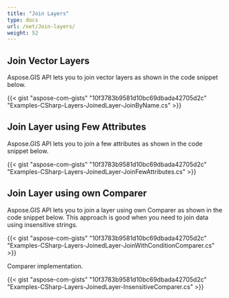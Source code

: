 ```yaml
---
title: "Join Layers"
type: docs
url: /net/Join-layers/
weight: 52
---
```


## **Join Vector Layers**
Aspose.GIS API lets you to join vector layers as shown in the code snippet below.

{{< gist "aspose-com-gists" "10f3783b9581d10bc69dbada42705d2c" "Examples-CSharp-Layers-JoinedLayer-JoinByName.cs" >}}


## **Join Layer using Few Attributes**
Aspose.GIS API lets you to join a few attributes as shown in the code snippet below.

{{< gist "aspose-com-gists" "10f3783b9581d10bc69dbada42705d2c" "Examples-CSharp-Layers-JoinedLayer-JoinFewAttributes.cs" >}}

## **Join Layer using own Comparer**
Aspose.GIS API lets you to join a layer using own Comparer as shown in the code snippet below. This approach is good when you need to join data using insensitive strings.

{{< gist "aspose-com-gists" "10f3783b9581d10bc69dbada42705d2c" "Examples-CSharp-Layers-JoinedLayer-JoinWithConditionComparer.cs" >}}

Comparer implementation.

{{< gist "aspose-com-gists" "10f3783b9581d10bc69dbada42705d2c" "Examples-CSharp-Layers-JoinedLayer-InsensitiveComparer.cs" >}}



